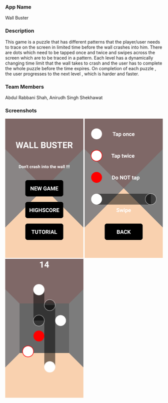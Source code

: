 ### App Name
Wall Buster

### Description
This game is a puzzle that has different patterns that the player/user needs to trace on the screen in limited time before the wall crashes into him. There are dots which need to be tapped once and twice and swipes across the screen which are to be traced in a pattern.
Each level has a dynamically changing time limit that the wall takes to crash and the user has to complete the whole puzzle before the time expires. On completion of each puzzle , the user progresses to the next level , which is harder and faster.

### Team Members
Abdul Rabbani Shah, Anirudh Singh Shekhawat

### Screenshots
<img src="screenshots/home_screenshot.png?raw=true" width=250>
<img src="screenshots/tutorial_screenshot.png?raw=true" width=250>
<img src="screenshots/gameplay_screenshot.png?raw=true" width=250>



